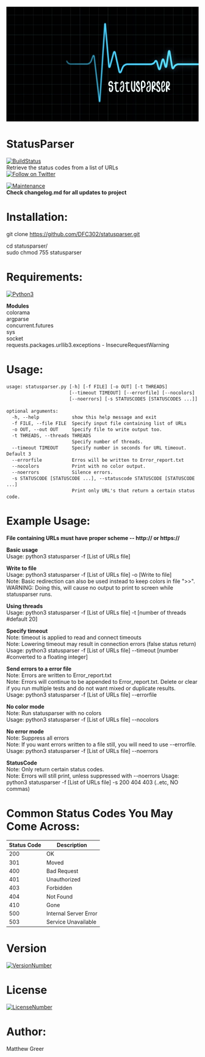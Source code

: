 <p align="center">
  <img width="850" height="300" src="https://github.com/DFC302/statusparser/blob/master/images/logo.png">
</p>

# StatusParser
[![BuildStatus](https://travis-ci.org/DFC302/statusparser.svg?branch=master)](https://travis-ci.org/DFC302/statusparser) \
Retrieve the status codes from a list of URLs \
[![Follow on Twitter](https://img.shields.io/twitter/follow/Vail__.svg?logo=twitter)](https://twitter.com/Vail__)

[![Maintenance](https://img.shields.io/badge/Maintained%3F-yes-green.svg)](https://GitHub.com/Naereen/StrapDown.js/graphs/commit-activity) \
**Check changelog.md for all updates to project**

# Installation:
git clone https://github.com/DFC302/statusparser.git

cd statusparser/ \
sudo chmod 755 statusparser

# Requirements:
[![Python3](https://img.shields.io/badge/Made%20with-Python3-1f425f.svg)](https://shields.io/)

**Modules** \
colorama \
argparse \
concurrent.futures \
sys \
socket \
requests.packages.urllib3.exceptions - InsecureRequestWarning

# Usage:
```
usage: statusparser.py [-h] [-f FILE] [-o OUT] [-t THREADS]
                       [--timeout TIMEOUT] [--errorfile] [--nocolors]
                       [--noerrors] [-s STATUSCODES [STATUSCODES ...]]

optional arguments:
  -h, --help            show this help message and exit
  -f FILE, --file FILE  Specify input file containing list of URLs
  -o OUT, --out OUT     Specify file to write output too.
  -t THREADS, --threads THREADS
                        Specify number of threads.
  --timeout TIMEOUT     Specify number in seconds for URL timeout. Default 3
  --errorfile           Erros will be written to Error_report.txt
  --nocolors            Print with no color output.
  --noerrors            Silence errors.
  -s STATUSCODE [STATUSCODE ...], --statuscode STATUSCODE [STATUSCODE ...]
                        Print only URL's that return a certain status code.

```
# Example Usage:

**File containing URLs must have proper scheme -- http:// or https://**

**Basic usage** \
Usage: python3 statusparser -f [List of URLs file]

**Write to file** \
Usage: python3 statusparser -f [List of URLs file] -o [Write to file] \
Note: Basic redirection can also be used instead to keep colors in file ">>". WARNING: Doing this, will cause no output to print to screen while statusparser runs.

**Using threads** \
Usage: python3 statusparser -f [List of URLs file] -t [number of threads #default 20]

**Specify timeout** \
Note: timeout is applied to read and connect timeouts \
Note: Lowering timeout may result in connection errors (false status return) \
Usage: python3 statusparser -f [List of URLs file] --timeout [number #converted to a floating integer]

**Send errors to a error file** \
Note: Errors are written to Error_report.txt \
Note: Errors will continue to be appended to Error_report.txt. Delete or clear if you run multiple tests and do not want mixed or duplicate results. \
Usage: python3 statusparser -f [List of URLs file] --errorfile

**No color mode** \
Note: Run statusparser with no colors \
Usage: python3 statusparser -f [List of URLs file] --nocolors

**No error mode** \
Note: Suppress all errors \
Note: If you want errors written to a file still, you will need to use --errorfile. \
Usage: python3 statusparser -f [List of URLs file] --noerrors

**StatusCode** \
Note: Only return certain status codes. \
Note: Errors will still print, unless suppressed with --noerrors
Usage: python3 statusparser -f [List of URLs file] -s 200 404 403 (..etc, NO commas)


# Common Status Codes You May Come Across:
| Status Code | Description |
| --- | --- |
| 200 | OK |
| 301 | Moved |
| 400 | Bad Request |
| 401 | Unauthorized |
| 403 | Forbidden |
| 404 | Not Found |
| 410 | Gone |
| 500 | Internal Server Error |
| 503 | Service Unavailable |

# Version
[![VersionNumber](https://img.shields.io/badge/Version-2.1.0-dark_green.svg)](https://shields.io/)

# License
[![LicenseNumber](https://img.shields.io/badge/License-MIT-dark_green.svg)](https://shields.io/)

# Author:
Matthew Greer
